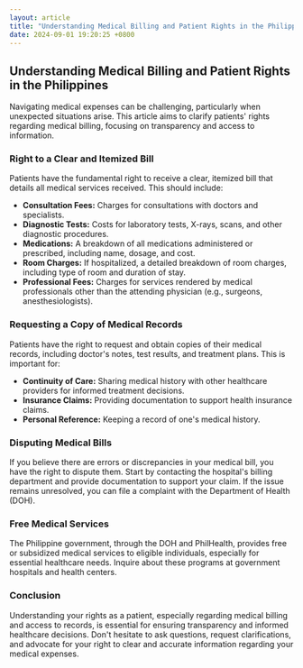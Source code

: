 ```yaml
---
layout: article
title: "Understanding Medical Billing and Patient Rights in the Philippines"
date: 2024-09-01 19:20:25 +0800
---
```


<h2>Understanding Medical Billing and Patient Rights in the Philippines</h2>
<p>Navigating medical expenses can be challenging, particularly when unexpected situations arise.  This article aims to clarify patients' rights regarding medical billing, focusing on transparency and access to information.</p>
<h3>Right to a Clear and Itemized Bill</h3>
<p>Patients have the fundamental right to receive a clear, itemized bill that details all medical services received. This should include:</p>
<ul>
<li><strong>Consultation Fees:</strong>  Charges for consultations with doctors and specialists.</li>
<li><strong>Diagnostic Tests:</strong>  Costs for laboratory tests, X-rays, scans, and other diagnostic procedures.</li>
<li><strong>Medications:</strong>  A breakdown of all medications administered or prescribed, including name, dosage, and cost.</li>
<li><strong>Room Charges:</strong>  If hospitalized, a detailed breakdown of room charges, including type of room and duration of stay.</li>
<li><strong>Professional Fees:</strong>  Charges for services rendered by medical professionals other than the attending physician (e.g., surgeons, anesthesiologists).</li>
</ul>
<h3>Requesting a Copy of Medical Records</h3>
<p>Patients have the right to request and obtain copies of their medical records, including doctor's notes, test results, and treatment plans. This is important for:</p>
<ul>
<li><strong>Continuity of Care:</strong>  Sharing medical history with other healthcare providers for informed treatment decisions.</li>
<li><strong>Insurance Claims:</strong>  Providing documentation to support health insurance claims.</li>
<li><strong>Personal Reference:</strong>  Keeping a record of one's medical history.</li>
</ul>
<h3>Disputing Medical Bills</h3>
<p>If you believe there are errors or discrepancies in your medical bill, you have the right to dispute them.  Start by contacting the hospital's billing department and provide documentation to support your claim.  If the issue remains unresolved, you can file a complaint with the Department of Health (DOH).</p>
<h3>Free Medical Services</h3>
<p>The Philippine government, through the DOH and PhilHealth, provides free or subsidized medical services to eligible individuals, especially for essential healthcare needs. Inquire about these programs at government hospitals and health centers.</p>
<h3>Conclusion</h3>
<p>Understanding your rights as a patient, especially regarding medical billing and access to records, is essential for ensuring transparency and informed healthcare decisions.  Don't hesitate to ask questions, request clarifications, and advocate for your right to clear and accurate information regarding your medical expenses.</p>